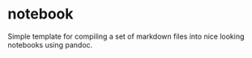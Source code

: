 # notebook
Simple template for compiling a set of markdown files into nice looking notebooks using pandoc.
